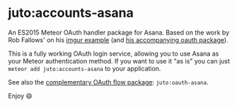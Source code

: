 # juto:accounts-asana

An ES2015 Meteor OAuth handler package for Asana.  Based on the work by Rob Fallows' on his [imgur example](https://github.com/robfallows/tunguska-accounts-imgur) (and [his accompanying oauth package](https://github.com/robfallows/tunguska-imgur)).

This is a fully working OAuth login service, allowing you to use Asana as your Meteor authentication method. If you want to use it "as is" you can just `meteor add juto:accounts-asana` to your application.

See also the [complementary OAuth flow package](https://github.com/jutoapp/meteor-oauth-asana): `juto:oauth-asana`.

Enjoy :smile:
